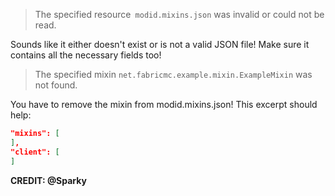 > The specified resource` modid.mixins.json` was invalid or could not be read.

Sounds like it either doesn't exist or is not a valid JSON file! Make sure it contains all the necessary fields too!

> The specified mixin `net.fabricmc.example.mixin.ExampleMixin` was not found.  

You have to remove the mixin from modid.mixins.json!  This excerpt should help:
```json
"mixins": [
],
"client": [
]
```
  
**CREDIT: @Sparky**